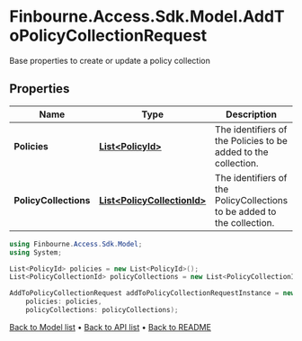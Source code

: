 # Finbourne.Access.Sdk.Model.AddToPolicyCollectionRequest
Base properties to create or update a policy collection

## Properties

Name | Type | Description | Notes
------------ | ------------- | ------------- | -------------
**Policies** | [**List&lt;PolicyId&gt;**](PolicyId.md) | The identifiers of the Policies to be added to the collection. | [optional] 
**PolicyCollections** | [**List&lt;PolicyCollectionId&gt;**](PolicyCollectionId.md) | The identifiers of the PolicyCollections to be added to the collection. | [optional] 

```csharp
using Finbourne.Access.Sdk.Model;
using System;

List<PolicyId> policies = new List<PolicyId>();
List<PolicyCollectionId> policyCollections = new List<PolicyCollectionId>();

AddToPolicyCollectionRequest addToPolicyCollectionRequestInstance = new AddToPolicyCollectionRequest(
    policies: policies,
    policyCollections: policyCollections);
```

[Back to Model list](../README.md#documentation-for-models) &#8226; [Back to API list](../README.md#documentation-for-api-endpoints) &#8226; [Back to README](../README.md)
